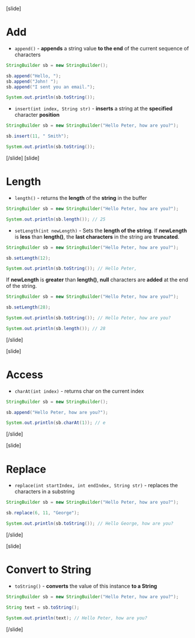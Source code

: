
[slide]
# Add
- `append()` - **appends** a string value **to the end** of the current sequence of characters
```java live
StringBuilder sb = new StringBuilder();

sb.append("Hello, ");
sb.append("John! ");
sb.append("I sent you an email.");

System.out.println(sb.toString());
```
- `insert(int index, String str)` - **inserts** a string at the **specified** character **position**
```java live
StringBuilder sb = new StringBuilder("Hello Peter, how are you?");

sb.insert(11, " Smith");

System.out.println(sb.toString());
```


[/slide]
[slide]
# Length
- `length()` - returns the **length** of the **string** in the buffer
```java live
StringBuilder sb = new StringBuilder("Hello Peter, how are you?");

System.out.println(sb.length()); // 25
```

- `setLength(int newLength)` - Sets the **length of the string**. If **newLength** is **less** than **length()**, the **last characters** in the string are **truncated**. 


```java live
StringBuilder sb = new StringBuilder("Hello Peter, how are you?");

sb.setLength(12);

System.out.println(sb.toString()); // Hello Peter,
```

If **newLength** is **greater** than **length()**, **null** characters are **added** at the end of the string.
```java live
StringBuilder sb = new StringBuilder("Hello Peter, how are you?");

sb.setLength(28);

System.out.println(sb.toString()); // Hello Peter, how are you?

System.out.println(sb.length()); // 28
```
[/slide]

[slide]
# Access

- `charAt(int index)` - returns char on the current index
```java live
StringBuilder sb = new StringBuilder();

sb.append("Hello Peter, how are you?");

System.out.println(sb.charAt(1)); // e
```

[/slide]

[slide]
# Replace

- `replace(int startIndex, int endIndex, String str)` - replaces the characters in a substring
```java live
StringBuilder sb = new StringBuilder("Hello Peter, how are you?");

sb.replace(6, 11, "George");

System.out.println(sb.toString()); // Hello George, how are you?
```

[/slide]

[slide]
# Convert to String

- `toString()` - **converts** the value of this instance **to a String**
```java live
StringBuilder sb = new StringBuilder("Hello Peter, how are you?");

String text = sb.toString();
        
System.out.println(text); // Hello Peter, how are you? 
```

[/slide]
